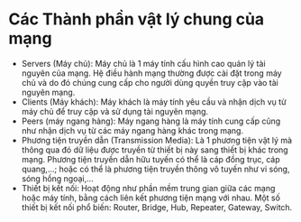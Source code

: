 #  Các Thành phần vật lý chung của mạng 
* Servers (Máy chủ): Máy chủ là 1 máy tính cấu hình cao quản lý tài nguyên của mạng. Hệ điều hành mạng thường được cài đặt trong máy chủ và do đó chúng cung cấp cho người dùng quyền truy cập vào tài nguyên mạng. 
* Clients (Máy khách): Máy khách là máy tính yêu cầu và nhận dịch vụ từ máy chủ để truy cập và sử dụng tài nguyên mạng. 
* Peers (máy ngang hàng): Máy ngang hàng là máy tính cung cấp cũng như nhận dịch vụ từ các máy ngang hàng khác trong mạng. 
* Phương tiện truyền dẫn (Transmission Media): Là 1 phương tiện vật lý mà thông qua đó dữ liệu được truyền từ thiết bị này sang thiết bị khác trong mạng. 
Phương tiện truyền dẫn hữu tuyến có thể là cáp đồng trục, cáp quang,...; hoặc có thể là phương tiện truyền thông vô tuyến như vi sóng, sóng hồng ngoại,... 
* Thiết bị kết nối: Hoạt động như phần mềm trung gian giữa các mạng hoặc máy tính, bằng cách liên kết phương tiện mạng với nhau.
Một số thiết bị kết nối phổ biến: Router, Bridge, Hub, Repeater, Gateway, Switch.
